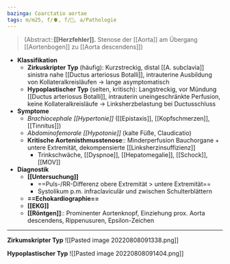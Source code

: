 ```yaml
---
bazinga: Coarctatio aortae
tags: m/m25, f/🫀, f/🦄, a/Pathologie
---
```

> (Abstract::**[[Herzfehler]].** Stenose der [[Aorta]] am Übergang [[Aortenbogen]] zu [[Aorta descendens]])
- **Klassifikation**
	- **Zirkuskripter Typ** (häufig): Kurzstreckig, distal [[A. subclavia]] sinistra nahe [[Ductus arteriosus Botalli]], intrauterine Ausbildung von Kollateralkreisläufen → lange asymptomatisch
	- **Hypoplastischer Typ** (selten, kritisch): Langstreckig, vor Mündung [[Ductus arteriosus Botalli]], intrauterin uneingeschränkte Perfusion, keine Kollateralkreisläufe → Linksherzbelastung bei Ductusschluss
- **Symptome**
	- *Brachiocephale [[Hypertonie]]* ([[Epistaxis]], [[Kopfschmerzen]], [[Tinnitus]])
	- *Abdominofemorale [[Hypotonie]]* (kalte Füße, Claudicatio)
	- **Kritische Aortenisthmusstenose**:: Minderperfusion Bauchorgane + untere Extremität, dekompensierte [[Linksherzinsuffizienz]]
		- Trinkschwäche, [[Dyspnoe]], [[Hepatomegalie]], [[Schock]], [[MOV]]
- **Diagnostik**
	- **[[Untersuchung]]**
		- ==Puls-/RR-Differenz obere Extremität > untere Extremität==
		- Systolikum p.m. infraclaviculär und zwischen Schulterblättern
	- **==Echokardiographie==**
	- **[[EKG]]**
	- **[[Röntgen]]**:: Prominenter Aortenknopf, Einziehung prox. Aorta descendens, Rippenusuren, Epsilon-Zeichen
---
**Zirkumskripter Typ**
![[Pasted image 20220808091338.png]]

**Hypoplastischer Typ**
![[Pasted image 20220808091404.png]]